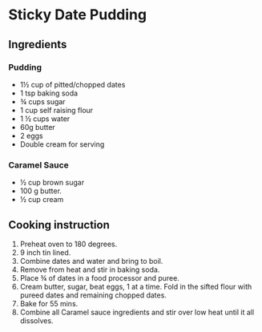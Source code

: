 # Sticky Date Pudding

## Ingredients

### Pudding

* 1½ cup of pitted/chopped dates
* 1 tsp baking soda
* ¾ cups sugar
* 1 cup self raising flour
* 1 ½ cups water
* 60g butter
* 2 eggs
* Double cream for serving

### Caramel Sauce

* ½ cup brown sugar
* 100 g butter.
* ½ cup cream

## Cooking instruction

1. Preheat oven to 180 degrees.
2. 9 inch tin lined.
3. Combine dates and water and bring to boil.
4. Remove from heat and stir in baking soda.
5. Place ¾ of dates in a food processor and puree.
6. Cream butter, sugar, beat eggs, 1 at a time. Fold in the sifted flour with pureed dates and remaining chopped dates.
7. Bake for 55 mins.
8. Combine all Caramel sauce ingredients and stir over low heat until it all dissolves.

